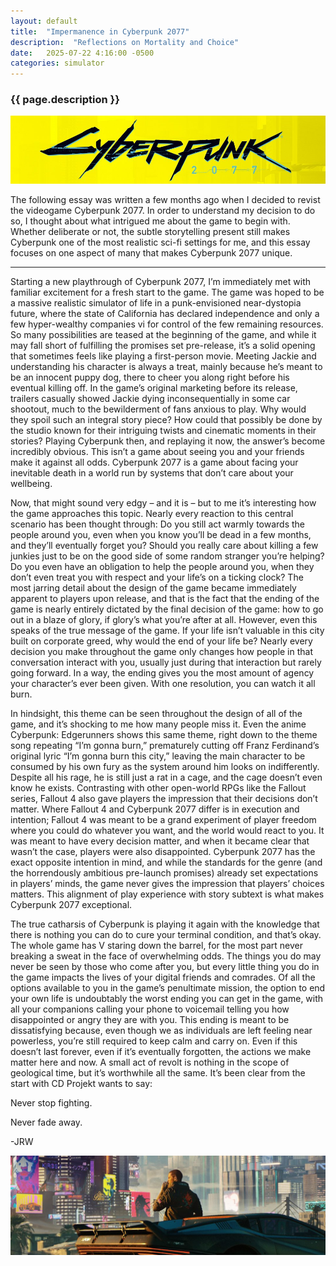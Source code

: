 ```yaml
---
layout: default
title:  "Impermanence in Cyberpunk 2077"
description:  "Reflections on Mortality and Choice"
date:   2025-07-22 4:16:00 -0500
categories: simulator
---
```


<h3>{{ page.description }}</h3> 

![Cyberpunk logo](/assets/cyberpunk_title.png)

The following essay was written a few months ago when I decided to revist the videogame Cyberpunk 2077. In order to understand my decision to do so, I thought about what intrigued me about the game to begin with. Whether deliberate or not, the subtle storytelling present still makes Cyberpunk one of the most realistic sci-fi settings for me, and this essay focuses on one aspect of many that makes Cyberpunk 2077 unique.

<hr>
	
Starting a new playthrough of Cyberpunk 2077, I’m immediately met with familiar excitement for a fresh start to the game. The game was hoped to be a massive realistic simulator of life in a punk-envisioned near-dystopia future, where the state of California has declared independence and only a few hyper-wealthy companies vi for control of the few remaining resources. So many possibilities are teased at the beginning of the game, and while it may fall short of fulfilling the promises set pre-release, it’s a solid opening that sometimes feels like playing a first-person movie. Meeting Jackie and understanding his character is always a treat, mainly because he’s meant to be an innocent puppy dog, there to cheer you along right before his eventual killing off. In the game’s original marketing before its release, trailers casually showed Jackie dying inconsequentially in some car shootout, much to the bewilderment of fans anxious to play. Why would they spoil such an integral story piece? How could that possibly be done by the studio known for their intriguing twists and cinematic moments in their stories? Playing Cyberpunk then, and replaying it now, the answer’s become incredibly obvious. This isn’t a game about seeing you and your friends make it against all odds. Cyberpunk 2077 is a game about facing your inevitable death in a world run by systems that don’t care about your wellbeing.

Now, that might sound very edgy – and it is – but to me it’s interesting how the game approaches this topic. Nearly every reaction to this central scenario has been thought through: Do you still act warmly towards the people around you, even when you know you’ll be dead in a few months, and they’ll eventually forget you? Should you really care about killing a few junkies just to be on the good side of some random stranger you’re helping? Do you even have an obligation to help the people around you, when they don’t even treat you with respect and your life’s on a ticking clock? The most jarring detail about the design of the game became immediately apparent to players upon release, and that is the fact that the ending of the game is nearly entirely dictated by the final decision of the game: how to go out in a blaze of glory, if glory’s what you’re after at all. However, even this speaks of the true message of the game. If your life isn’t valuable in this city built on corporate greed, why would the end of your life be? Nearly every decision you make throughout the game only changes how people in that conversation interact with you, usually just during that interaction but rarely going forward. In a way, the ending gives you the most amount of agency your character’s ever been given. With one resolution, you can watch it all burn.

In hindsight, this theme can be seen throughout the design of all of the game, and it’s shocking to me how many people miss it. Even the anime Cyberpunk: Edgerunners shows this same theme, right down to the theme song repeating “I’m gonna burn,” prematurely cutting off Franz Ferdinand’s original lyric “I’m gonna burn this city,” leaving the main character to be consumed by his own fury as the system around him looks on indifferently. Despite all his rage, he is still just a rat in a cage, and the cage doesn’t even know he exists. Contrasting with other open-world RPGs like the Fallout series, Fallout 4 also gave players the impression that their decisions don’t matter. Where Fallout 4 and Cyberpunk 2077 differ is in execution and intention; Fallout 4 was meant to be a grand experiment of player freedom where you could do whatever you want, and the world would react to you. It was meant to have every decision matter, and when it became clear that wasn’t the case, players were also disappointed. Cyberpunk 2077 has the exact opposite intention in mind, and while the standards for the genre (and the horrendously ambitious pre-launch promises) already set expectations in players’ minds, the game never gives the impression that players’ choices matters. This alignment of play experience with story subtext is what makes Cyberpunk 2077 exceptional.

The true catharsis of Cyberpunk is playing it again with the knowledge that there is nothing you can do to cure your terminal condition, and that’s okay. The whole game has V staring down the barrel, for the most part never breaking a sweat in the face of overwhelming odds. The things you do may never be seen by those who come after you, but every little thing you do in the game impacts the lives of your digital friends and comrades. Of all the options available to you in the game’s penultimate mission, the option to end your own life is undoubtably the worst ending you can get in the game, with all your companions calling your phone to voicemail telling you how disappointed or angry they are with you. This ending is meant to be dissatisfying because, even though we as individuals are left feeling near powerless, you’re still required to keep calm and carry on. Even if this doesn’t last forever, even if it’s eventually forgotten, the actions we make matter here and now. A small act of revolt is nothing in the scope of geological time, but it’s worthwhile all the same. It’s been clear from the start with CD Projekt wants to say:

Never stop fighting. 

Never fade away. 

-JRW

![V leaning on car (screenshot)](/assets/V.png)